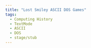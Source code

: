 ```yaml
---
title: "Lost Smiley ASCII DOS Games"
tags: 
  - Computing History
  - TextMode
  - ASCII
  - DOS
  - stage/stub
---
```


